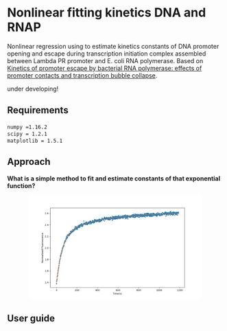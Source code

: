 # Nonlinear fitting kinetics DNA and RNAP
Nonlinear regression using to estimate kinetics constants of DNA promoter opening and escape during transcription initiation complex assembled between Lambda PR promoter and E. coli RNA polymerase. Based on [Kinetics of promoter escape by bacterial RNA polymerase: effects of
promoter contacts and transcription bubble collapse](https://www.researchgate.net/publication/263709791_Kinetics_of_promoter_escape_by_bacterial_RNA_polymerase_Effects_of_promoter_contacts_and_transcription_bubble_collapse).

under developing!

## Requirements
```
numpy =1.16.2
scipy = 1.2.1
matplotlib = 1.5.1
```
## Approach
**What is a simple method to fit and estimate constants of that exponential function?**


<p align="center">
<img src="https://github.com/alfredo0712/nonlinear-fitting-kinetics-DNAandRNAP/blob/master/wt_lowsalt_rx1_plotOPEN.png" alt="alt text" width="80%" height="80%">
</p>

## User guide 
